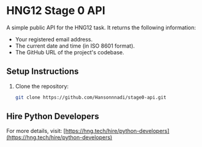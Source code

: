 # HNG12 Stage 0 API

A simple public API for the HNG12 task. It returns the following information:
- Your registered email address.
- The current date and time (in ISO 8601 format).
- The GitHub URL of the project's codebase.

## Setup Instructions

1. Clone the repository:
   ```bash
   git clone https://github.com/Hansonnnadi/stage0-api.git

## Hire Python Developers
For more details, visit: [https://hng.tech/hire/python-developers](https://hng.tech/hire/python-developers)

